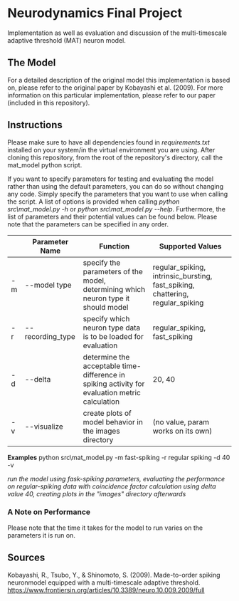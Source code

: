 # Neurodynamics Final Project
Implementation as well as evaluation and discussion of the multi-timescale adaptive threshold (MAT) neuron model.

## The Model
For a detailed description of the original model this implementation is based on, please refer to the original paper by Kobayashi et al. (2009). For more information on this particular implementation, please refer to our paper (included in this repository).

## Instructions
Please make sure to have all dependencies found in _requirements.txt_ installed on your system/in the virtual environment you are using. After cloning this repository, from the root of the repository's directory, call the mat_model python script.

If you want to specify parameters for testing and evaluating the model rather than using the default parameters, you can do so without changing any code. Simply specify the parameters that you want to use when calling the script. A list of options is provided when calling _python src\mat_model.py -h_ or _python src\mat_model.py --help_. Furthermore, the list of parameters and their potential values can be found below. Please note that the parameters can be specified in any order.

|   |  Parameter Name|                                                                                      Function|Supported Values|
|---|----------------|----------------------------------------------------------------------------------------------|----------------|
| -m|    --model type|            specify the parameters of the model, determining which neuron type it should model|regular_spiking, intrinsic_bursting, fast_spiking, chattering, regular_spiking|
| -r|--recording_type|                                 specify which neuron type data is to be loaded for evaluation|                                                 regular_spiking, fast_spiking|
| -d|         --delta|determine the acceptable time-difference in spiking activity for evaluation metric calculation|                                                                        20, 40|
| -v|     --visualize|                                        create plots of model behavior in the images directory|                                            (no value, param works on its own)|

**Examples**
python src\mat_model.py -m fast-spiking -r regular spiking -d 40 -v

_run the model using fask-spiking parameters, evaluating the performance on regular-spiking data with coincidence factor calculation using delta value 40, creating plots in the "images" directory afterwards_

### A Note on Performance
Please note that the time it takes for the model to run varies on the parameters it is run on.

## Sources
Kobayashi, R., Tsubo, Y., & Shinomoto, S. (2009). Made-to-order spiking neuronmodel  equipped  with  a  multi-timescale  adaptive  threshold.  https://www.frontiersin.org/articles/10.3389/neuro.10.009.2009/full